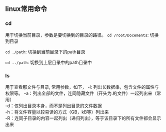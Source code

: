 ## linux常用命令

### cd
用于切换当前目录，参数是要切换到的目录的路径。
`cd /root/Docements`: 切换到目录

`cd ./path`: 切换到当前目录下的path目录

`cd ../path`: 切换到上层目录中的path目录中

### ls
用于查看那文件与目录, 常用参数，如下，
-l: 列出长数据串，包含文件的属性与权限等。
-a：列出全部的文件，连同隐藏文件（开头为.的文件）一起列出来（常用）  
-d：仅列出目录本身，而不是列出目录的文件数据  
-h：将文件容量以较易读的方式（GB，kB等）列出来  
-R：连同子目录的内容一起列出（递归列出），等于该目录下的所有文件都会显示出来
